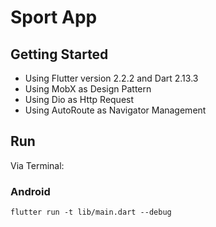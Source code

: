 # Sport App

## Getting Started
- Using Flutter version 2.2.2 and Dart 2.13.3
- Using MobX as Design Pattern
- Using Dio as Http Request
- Using AutoRoute as Navigator Management

## Run

Via Terminal:

### Android

    flutter run -t lib/main.dart --debug
